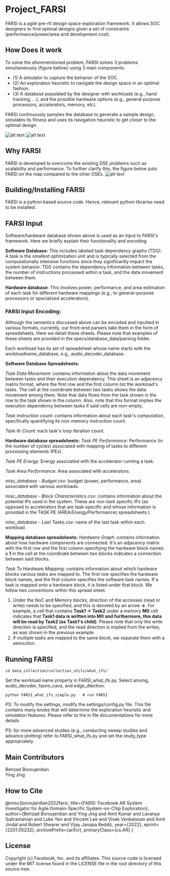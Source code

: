 # Project_FARSI
FARSI is a agile pre-rtl design space exploration framework. It allows SOC designers to find optimal
designs given a set of constraints (performance/power/area and development cost).


## How Does it work
To solve the aforementioned problem, FARSI solves 3 problems simultaneously (figure bellow) using
3 main components:
* (1) A simulator to capture the behavior of the SOC.
* (2) An exploration heuristic to navigate the design space in an optimal fashion.
* (3) A database populated by the designer with workloads (e.g., hand tracking, ...), and the
possible hardware options (e.g., general purpose processors, accelerators, memory, etc).

FARSI continuously samples the database to generate a sample design, simulates its fitness and uses its navigation heuristic to get closer to the optimal design.

![alt text](figures/FARSI_methodology.png "FARSI components")
![alt text](figures/FARSI_output.png "FARSI Output")

## Why FARSI
FARSI is developed to overcome the existing DSE problems such as scalability and performance.
To further clarify this, the figure below puts FARSI on the map compared to the other DSEs.
![alt text](figures/DSE_on_the_map.png "components")


## Building/Installing FARSI
FARSI is a python based source code. Hence, relevant python libraries need to be installed.


## FARSI Input
Software/hardware database shown above is used as an input to FARSI's framework. Here we briefly explain their functionality and encoding. 

**Software Database:** This includes labeled task dependency graphs (TDG). A task is the smallest optimization unit and is typically selected from the computationally intensive functions since they significantly impact the system behavior. TDG contains the dependency information between tasks, the number of instructions processed within a task, and the data movement between them.
 
**Hardware database**: This involves power, performance, and area estimation of each task for different hardware mappings (e.g., to general-purpose processors or specialized accelerators).

### FARSI Input Encoding:
Although the semantics discussed above can be encoded and inputted in various formats, currently, our front-end parsers take them in the form of spreadsheets. Here we detail these sheets. Please note that examples of these sheets are provided in the specs/database_data/parsing folder. 

Each workload has its set of spreadsheet whose name starts with the $workload name$_database, e.g., audio_decoder_database.

**Software Database Spreadsheets:**

*Task Data Movement:* contains information about the data movement between tasks and their execution dependency. This sheet is an adjacency matrix format, where the first row and the first column list the workload's tasks. The cell at the coordinate between two tasks shows the data movement among them. Note that data flows from the task shown in the row to the task shown in the column. Also, note that this format implies the execution dependency between tasks if said cells are non-empty. 

*Task instruction count:* contains information about each task's computation, specifically quantifying its non-memory instruction count.

*Task Itr Count:*  each task's loop iteration count.

**Hardware database spreadsheets:**
*Task PE Performance:* Performance (in the number of cycles) associated with mapping of tasks to different processing elements (PEs).

*Task PE Energy:* Energy associated with the accelerator running a task.

*Task Area Performance:* Area associated with accelerators.

*misc_database - Budget.csv:* budget (power, performance, area) associated with various workloads.

*misc_database - Block Characteristics.csv:* contains information about the potential IPs used in the system. These are non-task specific IPs (as opposed to accelerators that are task-specific and whose information is provided in the TASK PE (AREA/Energy/Performance) spreadsheets.).

*misc_database - Last Tasks.csv:* name of the last task within each workload.

**Mapping database spreadsheets:**
*Hardware Graph:* contains information about how hardware components are connected. It's an adjacency matrix with the first row and the first column specifying the hardware block names. a **1** in the cell at the coordinate between two blocks indicates a connection between said blocks.

*Task To Hardware Mapping:* contains information about which hardware blocks various tasks are mapped to. The first row specifies the hardware block names, and the first column specifies the software task names. If a task is mapped onto a hardware block, it is listed under that block. We follow two conventions within this spread sheet. 
  1) Under the NoC and Memory blocks,  direction of the accesses (read or write) needs to be specified, and this is denoted by an arrow **->**.
     For example, a cell that contains **Task1 -> Task2** under a memory **M0** cell indicates that **Task1 data is written into M0 and furthermore, this data will be read by Task2 (as Task1's child)**. Please note that only the write direction is specified, and the read direction is implied from the writes, as was shown in the previous example.
  2) If multiple tasks are mapped to the same block, we separate them with a semicolon. 


## Running FARSI
```shell
cd data_collection/collection_utils/what_ifs/
```
Set the workload name properly in FARSI_what_ifs.py. Select among, audio_decoder, hpvm_cava, and edge_dtection. 

```shell
python FARSI_what_ifs_simple.py   # run FARSI
```

PS: To modify the settings, modify the settings/config.py file. This file contains many knobs that will determine the exploration heuristic and simulation
features. Please refer to the in file documentations for more details

PS: for more advanced studies (e.g., conducting sweep studies and advance plotting) refer to FARSI_what_ifs.py and set the study_type appropriately.

## Main Contributors
Behzad Boroujerdian\
Ying Jing


## How to Cite
@misc{boroujerdian2022farsi,
      title={FARSI: Facebook AR System Investigator for Agile Domain-Specific System-on-Chip Exploration}, 
      author={Behzad Boroujerdian and Ying Jing and Amit Kumar and Lavanya Subramanian and Luke Yen and Vincent Lee and Vivek Venkatesan and Amit Jindal and Robert Shearer and Vijay Janapa Reddi},
      year={2022},
      eprint={2201.05232},
      archivePrefix={arXiv},
      primaryClass={cs.AR}
}

## License
Copyright (c) Facebook, Inc. and its affiliates.
This source code is licensed under the MIT license found in the
LICENSE file in the root directory of this source tree.


